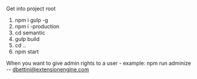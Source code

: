 ﻿Get into project root
1. npm i gulp -g
2. npm i -production
3. cd semantic
4. gulp build
5. cd ..
6. npm start

When you want to give admin rights to a user - example:
npm run adminize -- dbettini@extensionengine.com

